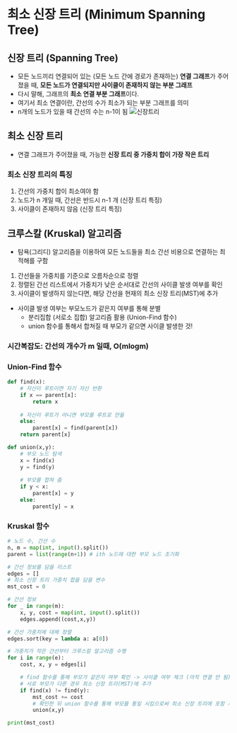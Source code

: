 # 최소 신장 트리 (Minimum Spanning Tree)

## 신장 트리 (Spanning Tree)
- 모든 노드끼리 연결되어 있는 (모든 노드 간에 경로가 존재하는) **연결 그래프**가 주어졌을 때, **모든 노드가 연결되지만 사이클이 존재하지 않는 부분 그래프**
- 다시 말해, 그래프의 **최소 연결 부분 그래프**이다.  
- 여기서 최소 연결이란, 간선의 수가 최소가 되는 부분 그래프를 의미
- n개의 노드가 있을 때 간선의 수는 n-1이 됨 
![신장트리](https://www.fun-coding.org/00_Images/spanningtree.png)

## 최소 신장 트리
- 연결 그래프가 주어졌을 때, 가능한 **신장 트리 중 가중치 합이 가장 작은 트리**

### 최소 신장 트리의 특징 
1. 간선의 가중치 합이 최소여야 함
2. 노드가 n 개일 때, 간선은 반드시 n-1 개 (신장 트리 특징)
3. 사이클이 존재하지 않음 (신장 트리 특징)

## 크루스칼 (Kruskal) 알고리즘
- 탐욕(그리디) 알고리즘을 이용하여 모든 노드들을 최소 간선 비용으로 연결하는 최적해를 구함
1. 간선들을 가중치를 기준으로 오름차순으로 정렬
2. 정렬된 간선 리스트에서 가중치가 낮은 순서대로 간선의 사이클 발생 여부를 확인
3. 사이클이 발생하지 않는다면, 해당 간선을 현재의 최소 신장 트리(MST)에 추가
- 사이클 발생 여부는 부모노드가 같은지 여부를 통해 분별
    - 분리집합 (서로소 집합) 알고리즘 활용 (Union-Find 함수)
    - union 함수를 통해서 합쳐질 때 부모가 같으면 사이클 발생한 것!

### 시간복잡도: 간선의 개수가 m 일때, O(mlogm)

### Union-Find 함수
``` python
def find(x):
    # 자신이 루트이면 자기 자신 반환
    if x == parent[x]: 
        return x
    
    # 자신이 루트가 아니면 부모를 루트로 만듦
    else:
        parent[x] = find(parent[x])
    return parent[x]

def union(x,y):
    # 부모 노드 탐색
    x = find(x)
    y = find(y)
    
    # 부모를 합쳐 줌 
    if y < x:
        parent[x] = y
    else:
        parent[y] = x
``` 
### Kruskal 함수
``` python
# 노드 수, 간선 수
n, m = map(int, input().split())
parent = list(range(n+1)) # ith 노드에 대한 부모 노드 초기화

# 간선 정보를 담을 리스트
edges = []
# 최소 신장 트리 가중치 합을 담을 변수
mst_cost = 0

# 간선 정보
for _ in range(m):
    x, y, cost = map(int, input().split())
    edges.append((cost,x,y))

# 간선 가중치에 대해 정렬
edges.sort(key = lambda a: a[0])

# 가중치가 작은 간선부터 크루스칼 알고리즘 수행
for i in range(e):
    cost, x, y = edges[i]

    # find 함수를 통해 부모가 같은지 여부 확인 -> 사이클 여부 체크 (아직 연결 안 됨)
    # 서로 부모가 다른 경우 최소 신장 트리(MST)에 추가
    if find(x) != find(y):
        mst_cost += cost
        # 확인한 뒤 union 함수를 통해 부모를 통일 시킴으로써 최소 신장 트리에 포함 시킴
        union(x,y)

print(mst_cost)
``` 